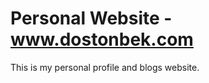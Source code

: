 # Personal Website - <a href="http://dostonbek.com/" target="_blank">www.dostonbek.com</a>
 
This is my personal profile and blogs website. 
